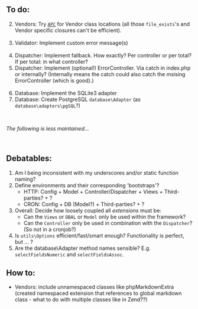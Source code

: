 
To do:
------

2. Vendors: Try [`APC`](http://www.php.net/manual/en/book.apc.php) for Vendor class locations (all those `file_exists`'s and Vendor specific closures can't be efficient).<br><br>
4. Validator: Implement custom error message(s)<br><br>
6. Dispatcher: Implement fallback. How exactly? Per controller or per total? If per total: in what controller?
6. Dispatcher: Implement (optional!) ErrorController. Via catch in index.php or internally? (Internally means the catch could also catch the msising ErrorController (which is good).)<br><br>
8. Database: Implement the SQLite3 adapter
8. Database: Create PostgreSQL `database\Adapter` (as `database\adapters\pgSQL`?)

<br>

_The following is less maintained..._

<br>

Debatables:
-----------

1. Am I being inconsistent with my underscores and/or static function naming?
1. Define environments and their corresponding 'bootstraps'?
    - HTTP: Config + Model + Controller/Dispatcher + Views + Third-parties? + ?
    - CRON: Config + DB (Model?) + Third-parties? + ?
2. Overall: Decide how loosely coupled all _extensions_ must be:
    - Can the `Views` or `DBAL` or `Model` only be used within the framework?
    - Can the `Controller` only be used in combination with the `Dispatcher`? (So not in a cronjob?)
3. Is `utils\Options` efficient/fast/smart enough? Functionality is perfect, but ... ?
4. Are the database\Adapter method names sensible? E.g. `selectFieldsNumeric` and `selectFieldsAssoc`.


How to:
-------

* Vendors: include unnamespaced classes like phpMarkdownExtra (created namespaced extension that references to global markdown class - what to do with multiple classes like in Zend??)
